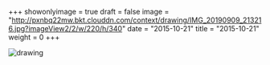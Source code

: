 +++
showonlyimage = true 
draft = false 
image = "http://pxnbq22mw.bkt.clouddn.com/context/drawing/IMG_20190909_213216.jpg?imageView2/2/w/220/h/340" 
date = "2015-10-21" 
title = "2015-10-21" 
weight = 0 
+++

![drawing](http://pxnbq22mw.bkt.clouddn.com/context/drawing/IMG_20190909_213216.jpg)  

